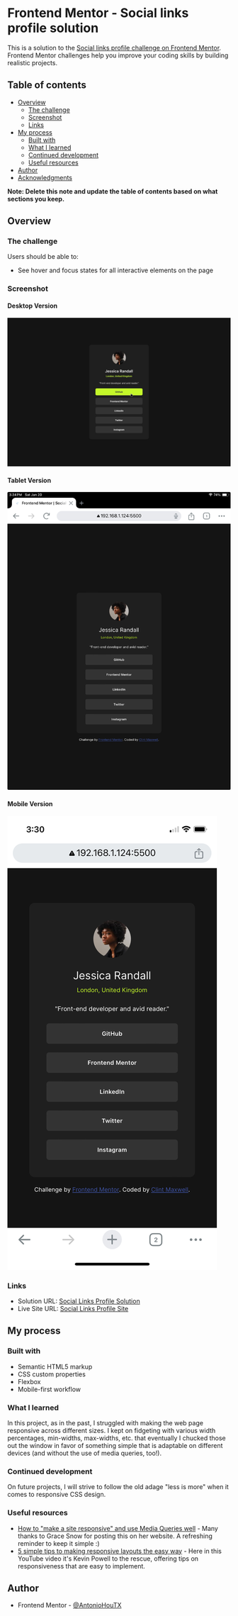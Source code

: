 # Frontend Mentor - Social links profile solution

This is a solution to the [Social links profile challenge on Frontend Mentor](https://www.frontendmentor.io/challenges/social-links-profile-UG32l9m6dQ). Frontend Mentor challenges help you improve your coding skills by building realistic projects.

## Table of contents

- [Overview](#overview)
  - [The challenge](#the-challenge)
  - [Screenshot](#screenshot)
  - [Links](#links)
- [My process](#my-process)
  - [Built with](#built-with)
  - [What I learned](#what-i-learned)
  - [Continued development](#continued-development)
  - [Useful resources](#useful-resources)
- [Author](#author)
- [Acknowledgments](#acknowledgments)

**Note: Delete this note and update the table of contents based on what sections you keep.**

## Overview

### The challenge

Users should be able to:

- See hover and focus states for all interactive elements on the page

### Screenshot

#### Desktop Version

![](./images/desktop-screenshot.jpg)

#### Tablet Version

![](./images/tablet-screenshot.jpeg)

#### Mobile Version

![](./images/mobile-screenshot.jpeg)



### Links

- Solution URL: [Social Links Profile Solution](https://www.frontendmentor.io/solutions/responsive-web-page-using-css-flex-7NUj6mVGtV)
- Live Site URL: [Social Links Profile Site](https://antoniohoutx.github.io/social-links-profile-main/)

## My process

### Built with

- Semantic HTML5 markup
- CSS custom properties
- Flexbox
- Mobile-first workflow

### What I learned

In this project, as in the past, I struggled with making the web page responsive across different sizes.  I kept on fidgeting with various width percentages, min-widths, max-widths, etc. that eventually I chucked those out the window in favor of something simple that is adaptable on different devices (and without the use of media queries, too!).


### Continued development

On future projects, I will strive to follow the old adage "less is more" when it comes to responsive CSS design.


### Useful resources

- [How to "make a site responsive" and use Media Queries well](https://fedmentor.dev/posts/responsive-meaning/) - Many thanks to Grace Snow for posting this on her website.  A refreshing reminder to keep it simple :)
- [5 simple tips to making responsive layouts the easy way](https://youtu.be/VQraviuwbzU?si=yGUtnosOvF25b11i) - Here in this YouTube video it's Kevin Powell to the rescue, offering tips on responsiveness that are easy to implement.

## Author


- Frontend Mentor - [@AntonioHouTX](https://www.frontendmentor.io/profile/AntonioHouTX)
